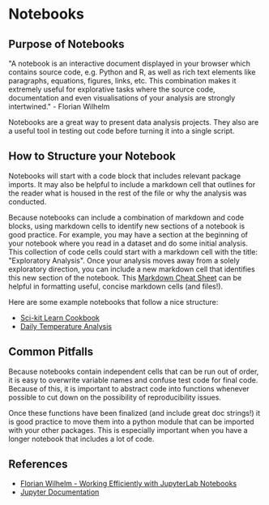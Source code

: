 # Notebooks
## Purpose of Notebooks
"A notebook is an interactive document displayed in your browser which contains source code, e.g. Python and R, as well as rich text elements like paragraphs, equations, figures, links, etc. This combination makes it extremely useful for explorative tasks where the source code, documentation and even visualisations of your analysis are strongly intertwined." - Florian Wilhelm

Notebooks are a great way to present data analysis projects. They also are a useful tool in testing out code before turning it into a single script.
## How to Structure your Notebook
Notebooks will start with a code block that includes relevant package imports. It may also be helpful to include a markdown cell that outlines for the reader what is housed in the rest of the file or why the analysis was conducted.

Because notebooks can include a combination of markdown and code blocks, using markdown cells to identify new sections of a notebook is good practice. For example, you may have a section at the beginning of your notebook where you read in a dataset and do some initial analysis. This collection of code cells could start with a markdown cell with the title: "Exploratory Analysis". Once your analysis moves away from a solely exploratory direction, you can include a new markdown cell that identifies this new section of the notebook. This [Markdown Cheat Sheet](https://www.markdownguide.org/basic-syntax/) can be helpful in formatting useful, concise markdown cells (and files!).

Here are some example notebooks that follow a nice structure:
- [Sci-kit Learn Cookbook](https://github.com/ibm-et/jupyter-samples/blob/master/scikit-learn/sklearn_cookbook.ipynb)
- [Daily Temperature Analysis](https://github.com/ibm-et/jupyter-samples/blob/master/noaa/etl/noaa_hdta_etl.ipynb)
## Common Pitfalls
Because notebooks contain independent cells that can be run out of order, it is easy to overwrite variable names and confuse test code for final code. Because of this, it is important to abstract code into functions whenever possible to cut down on the possibility of reproducibility issues.

Once these functions have been finalized (and include great doc strings!) it is good practice to move them into a python module that can be imported with your other packages. This is especially important when you have a longer notebook that includes a lot of code.
## References
- [Florian Wilhelm - Working Efficiently with JupyterLab Notebooks](https://florianwilhelm.info/2018/11/working_efficiently_with_jupyter_lab/)
- [Jupyter Documentation](https://jupyter-notebook.readthedocs.io/en/stable/examples/Notebook/examples_index.html)
